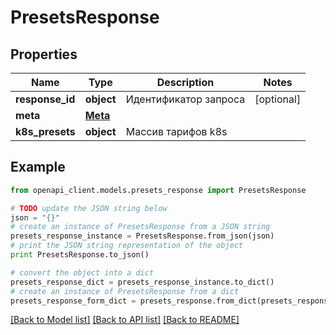 # PresetsResponse


## Properties
Name | Type | Description | Notes
------------ | ------------- | ------------- | -------------
**response_id** | **object** | Идентификатор запроса | [optional] 
**meta** | [**Meta**](Meta.md) |  | 
**k8s_presets** | **object** | Массив тарифов k8s | 

## Example

```python
from openapi_client.models.presets_response import PresetsResponse

# TODO update the JSON string below
json = "{}"
# create an instance of PresetsResponse from a JSON string
presets_response_instance = PresetsResponse.from_json(json)
# print the JSON string representation of the object
print PresetsResponse.to_json()

# convert the object into a dict
presets_response_dict = presets_response_instance.to_dict()
# create an instance of PresetsResponse from a dict
presets_response_form_dict = presets_response.from_dict(presets_response_dict)
```
[[Back to Model list]](../README.md#documentation-for-models) [[Back to API list]](../README.md#documentation-for-api-endpoints) [[Back to README]](../README.md)


